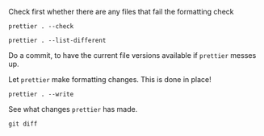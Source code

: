 Check first whether there are any files that fail the formatting check

```shell
prettier . --check
```

```shell
prettier . --list-different
```

Do a commit, to have the current file versions available if `prettier` messes up.

Let `prettier` make formatting changes. This is done in place!

```shell
prettier . --write
```

See what changes `prettier` has made.

```shell
git diff
```
